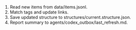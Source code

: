 1. Read new items from data/items.jsonl.
2. Match tags and update links.
3. Save updated structure to structures/current.structure.json.
4. Report summary to agents/codex_outbox/last_refresh.md.
